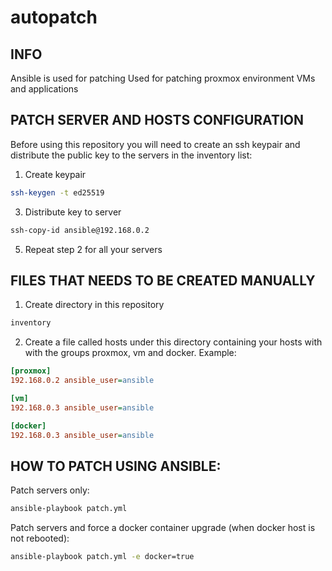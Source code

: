 # autopatch
## INFO
Ansible is used for patching
Used for patching proxmox environment VMs and applications

## PATCH SERVER AND HOSTS CONFIGURATION
Before using this repository you will need to create an ssh keypair and distribute the public key to the servers in the inventory list:
1. Create keypair
```sh
ssh-keygen -t ed25519
```

3. Distribute key to server
```sh
ssh-copy-id ansible@192.168.0.2
```

5. Repeat step 2 for all your servers


## FILES THAT NEEDS TO BE CREATED MANUALLY
1. Create directory in this repository
```sh
inventory
```
2. Create a file called hosts under this directory containing your hosts with with the groups proxmox, vm and docker. Example:
```ini
[proxmox]
192.168.0.2 ansible_user=ansible

[vm]
192.168.0.3 ansible_user=ansible

[docker]
192.168.0.3 ansible_user=ansible
```

## HOW TO PATCH USING ANSIBLE: 
Patch servers only:
```sh
ansible-playbook patch.yml
```
  
Patch servers and force a docker container upgrade (when docker host is not rebooted):
```sh
ansible-playbook patch.yml -e docker=true
```
